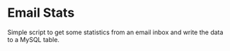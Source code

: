# Email Stats

Simple script to get some statistics from an email inbox and write the data to a MySQL table.
